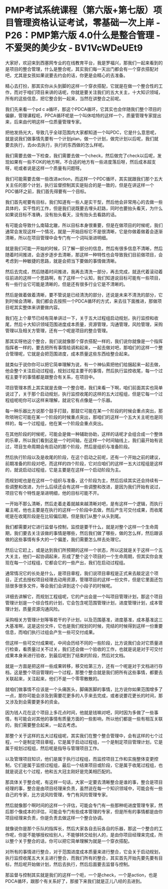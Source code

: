 # PMP考试系统课程（第六版+第七版）项目管理资格认证考试，零基础一次上岸 - P26：PMP第六版 4.0什么是整合管理 - 不爱哭的美少女 - BV1VcWDeUEt9

大家好，欢迎来到西塞网专业的在线教育平台，我是罗福兴，那我们一起来看到的是项目的整合管理，什么是整合呢，其实我们每一天出门都会有一个穿衣搭配对吧，尤其是女孩如果说要去约会的话，你更是会精心的去准备。

精心去打扮，那其实你从头到脚的这样一个穿衣搭配，它就是在做一个整合性的工作，而对于咱们项目来讲的话呢，你就是要关注我们的五大关主，十大知识领域，所有的这些信息，把它整合到一起来，当然在讲整合之前呢。

我们先来看一个pd c a循环，那这个PDCA循环，它其实也会伴随我们整个项目的偏僻，管理课程呃，PPCA循环呢是一个叫休哈特的这样一个，质量管理专家提出来，后来由代明这样一位质量管理专家。

把他发扬光大，导致几乎全球范围内大家都知道一个叫PDC，它是什么意思呢，就是说我们做事情先要有一个计划plan，做一个计划，做完计划以后呢，我们就要去执行，去do去执行，执行的东西做的怎么样呢。

我们需要去做一下检查，我们需要去做一个check，然后做完了check以后呢，发现如果有一些不OK的地方啊，不合适的地方有一些进度落后呀，然后成本超支呀，呃或者说是这样一个质量有问题呀。

我们可能需要去做一些改进action，而这样一个PDC循环，其实就跟我们那个五大关主任的那个计划，执行监督控制其实是贴合的是一致的，但是在讲这样一个PDC循环之前，我们首先得要有一个目标。

我们首先呢要有目标，我们知道有一些人是实干型，然后他会非常用心的去做一些具体的，实干性的工作，但是我们说既要去埋头赶路，同时也要抬头看天，为什么如果说目标不准确，没有抬头看天，没有抬头去看路的话。

有可能会导致什么南辕北辙，所以目标本身很重要，但是在做项目的时候呢，我们通常会发现这样一个情况，就是一开始目标它不是很清晰，它是你做着做着会逐渐清晰，所以在项目管理中会专门有一个词叫渐进明细。

就是我们可能一开始的时候，只了解一部分的信息，然后有很多信息不清晰，然后随着时间推进，会逐步逐步去清晰，那这样一种特性也会导致我们目前做项目，会考虑到一种敏捷的思路，就是会把当下要做的事情做清晰。

然后去完成，然后随着时间推进，我再去清洗一部分，再去完成，就迭代着滚动着往前进的这样一个思路啊，有了这样一个认知，我们知道说目标可能有一些项目，有一些行业它可能是清晰的，但是还有很多行业它是不清晰的。

然后是做着做着清晰，要不管说是已经清洗的部分，还说是未来不清洗的部分，它到时候会清晰，我们都会去按照一个PDCA循环的方式，来去往下面推进，那做项目呢其实整体来讲要做内容。

我们在上个章节已经有简单讲过一下，关于五大过程组启动规划，执行监控和收尾，然后十大知识领域范围进度成本质量，资源管理，沟通管理，风险管理，采购管理以及相关方管理，还有一个呢是项目的整合管理。

那其实呀他这个整合，我们说就像那个穿衣搭配一样的，我们说你就像是一个指挥指挥者一样的，要去把所有事情给调和起来，一起去做对吧，那咱们的这样一个整合管理呢，它就是会把范围进度，成本质量这些东西给整合起来。

就类似于说你你可以把它简单理解为说，有一个神仙索把他们给捆起来一起去做，他会整个关注启动过程组，规划过程主要干的事情，然后执行监控收尾，每一个过程主要干的事情都是跟整合有关系，在项目中。

项目管理本质上其实就是去做一个整合嗯，我们来看一下啊，咱们前面其实也简单说过了，关于那个启动规划，执行监控收尾的这样的五大过程组，但是它每一个过程组呢呃你可以这样来理解，就说它有点像是一个乐器。

每一种乐器比方说那个鼓手打鼓，那鼓它可能在某一个阶段的时候会重点突出，那吹唢呐它可能在某一个阶段的时候重点突出，那咱们的这样一个五大关主呢也是同样的，每一个过程组，他在某一个阶段会重点突出。

在其他阶段的时候呢，可能会是做一种辅助协助，这样的话呢才会组合成一个整体的乐章，所以我们看到这是一个时间轴，在这样一个时间轴线上，我们最开始有说过，项目生命周期会有启动的那个阶段，然后是组织与准备阶段。

然后执行阶段以及是收尾的阶段，在这个启动之前呢，还有一个开始之前的建议，前期准备的阶段对吧，而这样的四个阶段，它对应咱们的这样一五大过程组是这样的，就说启动过程组，它是主要是在这样一个启动阶段为主。

而规划呢也是在这样一个组织与准备，这个阶段为主，然后后续其实还会持续有一些调整和改进，为什么后续还会有这样一些调整和改进，是因为我们开始有说过，项目它有个特性是渐进明细，他的目标可能不开。

一开始不那么清晰，然后走着走着就越来越清晰对吧，是有这样一个逻辑，而执行雇主呢，他也主要是在执行的这样一个阶段中去做，然后产生可交付成果，而收尾呢是在收尾阶段是在比较偏后期，但是我们从整个从头到尾。

我们都需要对它进行监督与控制，监控是要干什么，就是对整个这样一个生命周期，我们要去关注该做的事情是哪些，然后我们做了哪些，做的怎么样，然后跟该做的这些事情有多大的一个偏差，我们需要怎么样去处理它。

然后让它赶上，或是达到我们所预期的这样一个状态，所以这就是关于这样一个五大关主，他们一起协调起来，形成了整个这个项目的一个生命周期，但其实你会发现在每一个过程组，它都会它的一些产出，我们在启动过程组。

通常情况它的长处是什么，是项目章程，我们说项目章程是正式来去敲定这个项目，正式去授权项目经理去动用资源，管理项目的这样一份文件，但是它里面还包括很多很多文件，等会我们会讲到这个小段子的时候呢。

详细去讲解它，而规划工程组呢，它的产出会是一个叫项目管理计划，那这个项目管理计划是一个综合性的计划，它会包含呢范围管理计划，进度管理计划，成本管理计划，质量资源沟通风险。

采购相关方管理计划等等若干的子计划，以及范围基准，进度基准，成本基准这三大基准啊，这是这份文件，它也是我们规划的时候，完结的时候得到这样一份重要信息，而咱们执行过组会产生一些可交付成果。

但这样一些可交付成果呢，中间会历经不同的一些阶段，比方说我们会对它质量进行检查，看质量过关不过关，我们还会做一个验收的工作，也就是说是对于可交付成果本身来进行验收，到最后呢到了结束的阶段，然后对文档。

就是一方面是把这样一些成果转移，移交给第三方，还有一个呢是对于文档进行存档，这是整个项目管理的一个过程，那整个整合就是我们把所有这些事情，都要去关联起来，关注起来，他们不是一个零零散散的。

就咱们做事情不应该是一个头痛医头，脚痛医脚的事情，比方说你如果范围增多了一点，那你可能会涉及到需要花更多的人手来去完成，或者说要花更长的时间，那又涉及到会需要更多的资金。

因为钱人花在这个项目上多花点时间，他就是钱嘛对吧，同时因为多做了一些事情，有可能会对其他的事情有质量方面的一些影响，所以他们都是一些有相互关联的，我们需要整合起来，一起去考虑。

那整个关于这样的五大过程组呢，其实我们在整个整合管理中，会有这样的七个过程，一个是制定项目章程，它是属于启动过程组，一个是制定项目管理计划，它是属于规划过程组，然后呢是指导与管理项目工作。

以及管理项目知识，他们是属于执行过程组，而监控项目工作和实施整体变更控制，它们是属于监控过程组，最后一个结束项目或阶段，它是属于收尾过程组，也就是说这七个过程，他和五大冠主刚好是完美相匹配的。

那具体关于整合呢，有这样一句话，大家一定要去清晰整合是谁的事，整合是项目经理的事，整合是由项目经理来负责，虽然说在每一个知识领域中，可能会有一些自己的专家，比方说风险管理，专门有风险管理专家。

然后就像那个啊时间的这样一个评估，可能会专门有一些那种呃进度管理专家，然后那个像成本的评估，可能会专门有些成本管理的专家，但是所有的事情都是由你项目经理来负责，你是负责去做这样一个整合协调。

就像说你是那个乐队的指挥长，然后大家各自去玩各自的乐器，那这一个整合的工作呢，你是不能够授权给别人，不能够转交给别人的，是由你项目经理来完成，所以整个关于整合的话，你可以把它简单理解为就是一个穿衣搭配。

对所有的事情进行整合，对于范围进度成本质量来进行整合，它会关于启动规划，执行监控收尾五大关主进行整合，而我们所有的整合，其实首先开始先要先要有目标，然后呢开始做计划，然后去执行，然后后面要去监督与控制。

那监督与控制其实就是我们的这样一个呃，一个是check，一个是action，也是PDCA循环，跟那个有关系好了，那接下来我们就是正儿八经的去进到。

